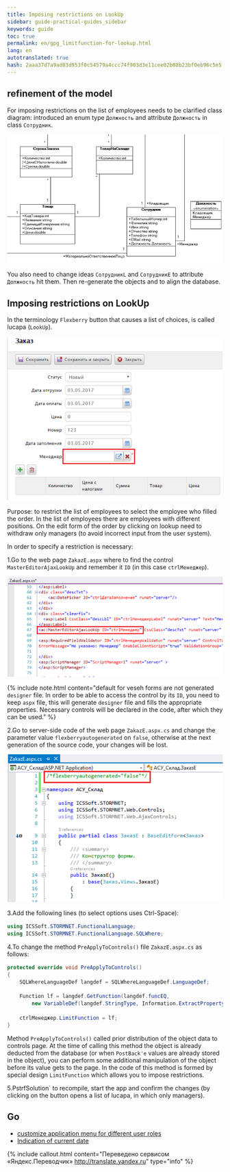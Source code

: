 ```yaml
--- 
title: Imposing restrictions on LookUp 
sidebar: guide-practical-guides_sidebar 
keywords: guide 
toc: true 
permalink: en/gpg_limitfunction-for-lookup.html 
lang: en 
autotranslated: true 
hash: 2aaa37d7a9ad03d953f0c54579a4ccc74f903d3e11cee02b88b23bf0eb96c5e5 
--- 
```


## refinement of the model 

For imposing restrictions on the list of employees needs to be clarified class diagram: introduced an enum type `Должность` and attribute `Должность` in class `Сотрудник`. 

![](/images/pages/guides/flexberry-aspnet/add-class-for-limit.png) 

You also need to change ideas `СотрудникL` and `СотрудникE` to attribute `Должность` hit them. 
Then re-generate the objects and to align the database. 

## Imposing restrictions on LookUp 

In the terminology `Flexberry` button that causes a list of choices, is called lucapa (`LookUp`). 

![](/images/pages/guides/flexberry-aspnet/lookup.png) 

Purpose: to restrict the list of employees to select the employee who filled the order. 
In the list of employees there are employees with different positions. 
On the edit form of the order by clicking on lookup need to withdraw only managers (to avoid incorrect input from the user system). 

In order to specify a restriction is necessary: 

1.Go to the web page `ZakazE.aspx` where to find the control `MasterEditorAjaxLookUp` and remember it `ID` (in this case `ctrlМенеджер`). 

![](/images/pages/guides/flexberry-aspnet/lookup-id.png) 

{% include note.html content="default for veseh forms are not generated `designer` file. In order to be able to access the control by its `ID`, you need to keep `aspx` file, this will generate `designer` file and fills the appropriate properties. Necessary controls will be declared in the code, after which they can be used." %} 

2.Go to server-side code of the web page `ZakazE.aspx.cs` and change the parameter value `flexberryautogenerated` on `false`, otherwise at the next generation of the source code, your changes will be lost. 

![](/images/pages/guides/flexberry-aspnet/zakaz-no-gen.png) 

3.Add the following lines (to select options uses Ctrl-Space): 

```csharp
using ICSSoft.STORMNET.FunctionalLanguage;
using ICSSoft.STORMNET.FunctionalLanguage.SQLWhere;
``` 

4.To change the method `PreApplyToControls()` file `ZakazE.aspx.cs` as follows: 

```csharp
protected override void PreApplyToControls()
{
	SQLWhereLanguageDef langdef = SQLWhereLanguageDef.LanguageDef;

	Function lf = langdef.GetFunction(langdef.funcEQ,
		new VariableDef(langdef.StringType, Information.ExtractPropertyName<Сотрудник>(x => x.Должность)), EnumCaption.GetCaptionFor(Должность.Менеджер));

	ctrlМенеджер.LimitFunction = lf;
}
``` 

Method `PreApplyToControls()` called prior distribution of the object data to controls page. At the time of calling this method the object is already deducted from the database (or when `PostBack'e` values are already stored in the object), you can perform some additional manipulation of the object before its value gets to the page. 
In the code of this method is formed by special design `LimitFunction` which allows you to impose restrictions. 

5.PstrfSolution` to recompile, start the app and confirm the changes (by clicking on the button opens a list of lucapa, in which only managers). 

## Go 

* <i class="fa fa-arrow-left" aria-hidden="true"></i> [customize application menu for different user roles](gpg_customize-application-menu) 
* [Indication of current date](gpg_date-time-now.html) <i class="fa fa-arrow-right" aria-hidden="true"></i> 


{% include callout.html content="Переведено сервисом «Яндекс.Переводчик» <http://translate.yandex.ru>" type="info" %}